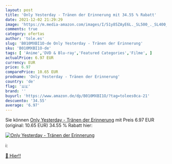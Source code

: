 ```yaml
---
layout: post
title: 'Only Yesterday - Tränen der Erinnerung mit 34.55 % Rabatt'
date: 2021-12-02 21:29:29
image: 'https://m.media-amazon.com/images/I/51y85ZAyE6L._SL500_._SL400_.jpg'
comments: true
category: ofertas
author: 'tole.es'
slug: 'B010MXBI1O-de Only Yesterday - Tränen der Erinnerung'
sku: 'B010MXBI1O-de'
tags: [ 'Anime','DVD & Blu-ray','Featured Categories','Filme', ]
actualPrice: 6.97 EUR
currency: EUR
price: 6.97
comparePrice: 10.65 EUR
prodname: 'Only Yesterday - Tränen der Erinnerung'
country: 'de'
flag: '🇩🇪'
brand: ''
buyurl: 'https://www.amazon.de/dp/B010MXBI1O/?tag=tolees0ca-21'
descuento: '34.55'
average: '6.97'
---
```


Sie können [Only Yesterday - Tränen der Erinnerung](https://www.amazon.de/dp/B010MXBI1O/?tag=tolees0ca-21) mit Preis 6.97 EUR (original: 10.65 EUR) 34.55 % Rabatt hier:

[![Only Yesterday - Tränen der Erinnerung](https://m.media-amazon.com/images/I/51y85ZAyE6L._SL500_._SL400_.jpg)](https://www.amazon.de/dp/B010MXBI1O/?tag=tolees0ca-21)

ℹ️:


[🛒 Hier!!](https://www.amazon.de/dp/B010MXBI1O/?tag=tolees0ca-21)
